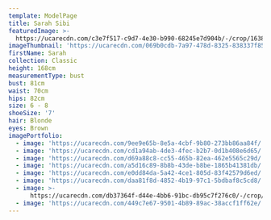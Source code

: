 ```yaml
---
template: ModelPage
title: Sarah Sibi
featuredImage: >-
  https://ucarecdn.com/c3e7f517-c9d7-4e30-b990-68245e7d904b/-/crop/1638x836/0,0/-/preview/
imageThumbnail: 'https://ucarecdn.com/069b0cdb-7a97-478d-8325-838337f85e3e/'
firstName: Sarah
collection: Classic
height: 168cm
measurementType: bust
bust: 81cm
waist: 70cm
hips: 82cm
size: 6 - 8
shoeSize: '7'
hair: Blonde
eyes: Brown
imagePortfolio:
  - image: 'https://ucarecdn.com/9ee9e65b-8e5a-4cbf-9b80-273bb86aa84f/'
  - image: 'https://ucarecdn.com/cd1a94ab-4de3-4fec-b2b7-0d1b408e6d65/'
  - image: 'https://ucarecdn.com/d69a88c8-cc55-465b-82ea-462e5565c29d/'
  - image: 'https://ucarecdn.com/a5d16c89-8b8b-43de-b8be-1865b41381db/'
  - image: 'https://ucarecdn.com/e0dd84da-5a42-4ce1-805d-83f42579d6ed/'
  - image: 'https://ucarecdn.com/daa81f8d-4852-4b19-97c1-5bdbaf8c5cd8/'
  - image: >-
      https://ucarecdn.com/db37364f-d44e-4bb6-91bc-db95c7f276c0/-/crop/657x685/0,156/-/preview/
  - image: 'https://ucarecdn.com/449c7e67-9501-4b89-89ac-38accf1ff62e/'
---
```


